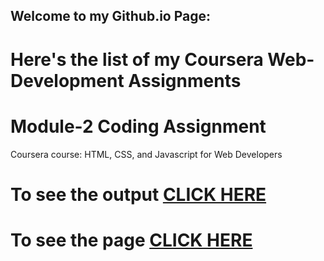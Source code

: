 ## Welcome to my Github.io Page: 
<h1>Here's the list of my Coursera Web-Development Assignments</h1>

# Module-2 Coding Assignment

Coursera course: HTML, CSS, and Javascript for Web Developers

# To see the output [CLICK HERE](https://codingisfun-96.github.io/Coursera-Assignments/Module-2/)

# To see the page [CLICK HERE](https://codingisfun-96.github.io/)

